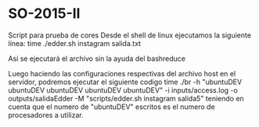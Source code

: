# SO-2015-II
Script para prueba de cores
Desde el shell de linux ejecutamos la siguiente línea:
time ./edder.sh instagram salida.txt

Asi se ejecutará el archivo sin la ayuda del bashreduce

Luego haciendo las configuraciones respectivas del archivo host en el servidor, podremos ejecutar el siguiente codigo 
time ./br -h "ubuntuDEV ubuntuDEV ubuntuDEV ubuntuDEV ubuntuDEV" -i inputs/access.log -o outputs/salidaEdder -M "scripts/edder.sh instagram salida5"
teniendo en cuenta que el numero de "ubuntuDEV" escritos es el numero de procesadores a utilizar.


